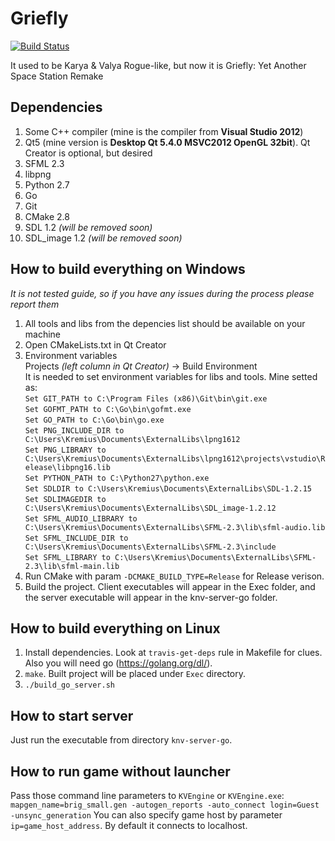 Griefly
===========

[![Build Status](https://travis-ci.org/kremius/karya-valya.svg?branch=master)](https://travis-ci.org/kremius/karya-valya)

It used to be Karya &amp; Valya Rogue-like, but now it is Griefly: Yet Another Space Station Remake

Dependencies
-------------
1. Some C++ compiler (mine is the compiler from **Visual Studio 2012**)
2. Qt5 (mine version is **Desktop Qt 5.4.0 MSVC2012 OpenGL 32bit**). Qt Creator is optional, but desired
3. SFML 2.3
4. libpng
5. Python 2.7
6. Go
7. Git
8. CMake 2.8 
9. SDL 1.2 _(will be removed soon)_
10. SDL_image 1.2 _(will be removed soon)_

How to build everything on Windows
-----------------------------------
_It is not tested guide, so if you have any issues during the process please report them_

1. All tools and libs from the depencies list should be available on your machine
2. Open CMakeLists.txt in Qt Creator
3. Environment variables  
   Projects _(left column in Qt Creator)_ -> Build Environment  
   It is needed to set environment variables for libs and tools.
   Mine setted as:  
  `Set GIT_PATH to C:\Program Files (x86)\Git\bin\git.exe`  
  `Set GOFMT_PATH to C:\Go\bin\gofmt.exe`  
  `Set GO_PATH to C:\Go\bin\go.exe`  
  `Set PNG_INCLUDE_DIR to C:\Users\Kremius\Documents\ExternalLibs\lpng1612`    
  `Set PNG_LIBRARY to C:\Users\Kremius\Documents\ExternalLibs\lpng1612\projects\vstudio\Release\libpng16.lib`    
  `Set PYTHON_PATH to C:\Python27\python.exe`    
  `Set SDLDIR to C:\Users\Kremius\Documents\ExternalLibs\SDL-1.2.15`    
  `Set SDLIMAGEDIR to C:\Users\Kremius\Documents\ExternalLibs\SDL_image-1.2.12`  
  `Set SFML_AUDIO_LIBRARY to C:\Users\Kremius\Documents\ExternalLibs\SFML-2.3\lib\sfml-audio.lib`  
  `Set SFML_INCLUDE_DIR to C:\Users\Kremius\Documents\ExternalLibs\SFML-2.3\include`  
  `Set SFML_LIBRARY to C:\Users\Kremius\Documents\ExternalLibs\SFML-2.3\lib\sfml-main.lib`  
4. Run CMake with param `-DCMAKE_BUILD_TYPE=Release` for Release verison.
5. Build the project. Client executables will appear in the Exec folder, and the server executable will appear in the knv-server-go folder.

How to build everything on Linux
--------------------------------

1. Install dependencies. Look at `travis-get-deps` rule in Makefile for clues. Also you will need go (https://golang.org/dl/).
2. `make`. Built project will be placed under `Exec` directory.
3. `./build_go_server.sh`

How to start server
-------------------

Just run the executable from directory `knv-server-go`.

How to run game without launcher
--------------------------------

Pass those command line parameters to `KVEngine` or `KVEngine.exe`:
`mapgen_name=brig_small.gen -autogen_reports -auto_connect login=Guest -unsync_generation`
You can also specify game host by parameter `ip=game_host_address`. By default it connects to localhost.
